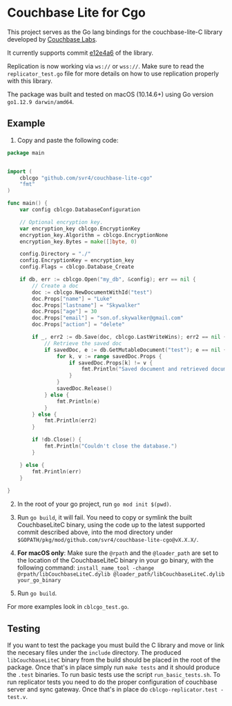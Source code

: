 # Couchbase Lite for Cgo

This project serves as the Go lang bindings for the couchbase-lite-C library developed by [Couchbase Labs](https://github.com/couchbaselabs).

It currently supports commit [e12e4a6](https://github.com/couchbaselabs/couchbase-lite-C/commit/e12e4a64911aa97be758e0957338c7d5b7201f5e) of the library.

Replication is now working via `ws://` or `wss://`. Make sure to read the `replicator_test.go` file for more details on how to use replication properly with this library.

The package was built and tested on macOS (10.14.6+) using Go version `go1.12.9 darwin/amd64`.

## Example

1. Copy and paste the following code:

```go
package main


import (
	cblcgo "github.com/svr4/couchbase-lite-cgo"
	"fmt"
)

func main() {
	var config cblcgo.DatabaseConfiguration

	// Optional encryption key.
	var encryption_key cblcgo.EncryptionKey
	encryption_key.Algorithm = cblcgo.EncryptionNone
	encryption_key.Bytes = make([]byte, 0)

	config.Directory = "./"
	config.EncryptionKey = encryption_key
	config.Flags = cblcgo.Database_Create

	if db, err := cblcgo.Open("my_db", &config); err == nil {
		// Create a doc
		doc := cblcgo.NewDocumentWithId("test")
		doc.Props["name"] = "Luke"
		doc.Props["lastname"] = "Skywalker"
		doc.Props["age"] = 30
		doc.Props["email"] = "son.of.skywalker@gmail.com"
		doc.Props["action"] = "delete"

		if _, err2 := db.Save(doc, cblcgo.LastWriteWins); err2 == nil {
			// Retrieve the saved doc
			if savedDoc, e := db.GetMutableDocument("test"); e == nil {
				for k, v := range savedDoc.Props {
					if savedDoc.Props[k] != v {
						fmt.Println("Saved document and retrieved document are different.")
					}
				}
				savedDoc.Release()
			} else {
				fmt.Println(e)
			}
		} else {
			fmt.Println(err2)
		}

		if !db.Close() {
			fmt.Println("Couldn't close the database.")
		}

	} else {
		fmt.Println(err)
	}
	
}

```

2. In the root of your go project, run `go mod init $(pwd)`.

3. Run `go build`, it will fail. You need to copy or symlink the built CouchbaseLiteC binary, using the code up to the latest supported commit described above, into the mod directory under `$GOPATH/pkg/mod/github.com/svr4/couchbase-lite-cgo@vX.X.X/`.

4. **For macOS only**:
    Make sure the `@rpath` and the `@loader_path` are set to the location of the CouchbaseLiteC binary in your go binary, with the following command:
    `install_name_tool -change @rpath/libCouchbaseLiteC.dylib @loader_path/libCouchbaseLiteC.dylib your_go_binary`

5. Run `go build`.

For more examples look in `cblcgo_test.go`.

## Testing

If you want to test the package you must build the C library and move or link the necesary files under the `include` directory. The produced `libCouchbaseLiteC` binary from the build should be placed in the root of the package. Once that's in place simply run `make tests` and it should produce the `.test` binaries. To run basic tests use the script `run_basic_tests.sh`. To run replicator tests you need to do the proper configuration of couchbase server and sync gateway. Once that's in place do `cblcgo-replicator.test -test.v`.
